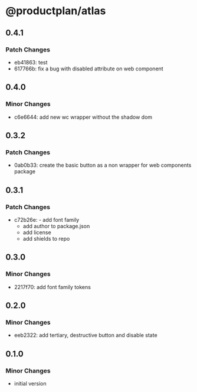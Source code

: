 # @productplan/atlas

## 0.4.1

### Patch Changes

- eb41863: test
- 617766b: fix a bug with disabled attribute on web component

## 0.4.0

### Minor Changes

- c6e6644: add new wc wrapper without the shadow dom

## 0.3.2

### Patch Changes

- 0ab0b33: create the basic button as a non wrapper for web components package

## 0.3.1

### Patch Changes

- c72b26e: - add font family
  - add author to package.json
  - add license
  - add shields to repo

## 0.3.0

### Minor Changes

- 2217f70: add font family tokens

## 0.2.0

### Minor Changes

- eeb2322: add tertiary, destructive button and disable state

## 0.1.0

### Minor Changes

- initial version
